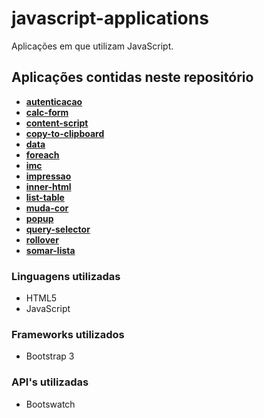 # javascript-applications
 Aplicações em que utilizam JavaScript.
 
## Aplicações contidas neste repositório
- __[autenticacao](aplicacoes/autenticacao)__
- __[calc-form](aplicacoes/calc-form)__
- __[content-script](aplicacoes/content-script)__
- __[copy-to-clipboard](aplicacoes/copy-to-clipboard)__
- __[data](aplicacoes/data)__
- __[foreach](aplicacoes/foreach)__
- __[imc](aplicacoes/imc)__
- __[impressao](aplicacoes/impressao)__
- __[inner-html](aplicacoes/inner-html)__
- __[list-table](aplicacoes/list-table)__
- __[muda-cor](aplicacoes/muda-cor)__
- __[popup](aplicacoes/popup)__
- __[query-selector](aplicacoes/query-selector)__
- __[rollover](aplicacoes/rollover)__
- __[somar-lista](aplicacoes/somar-lista)__

### Linguagens utilizadas
* HTML5
* JavaScript

### Frameworks utilizados
* Bootstrap 3

### API's utilizadas
* Bootswatch